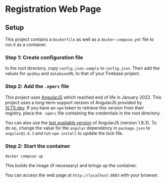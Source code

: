 <!--
SPDX-FileCopyrightText: Copyright (C) 2021 Opal Health Informatics Group at the Research Institute of the McGill University Health Centre <john.kildea@mcgill.ca>

SPDX-License-Identifier: AGPL-3.0-or-later
-->

# Registration Web Page

## Setup

This project contains a `Dockerfile` as well as a `docker-compose.yml` file to run it as a container.

### Step 1: Create configuration file

In the root directory, copy `config.json.sample` to `config.json`.
Then add the values for `apiKey` and `databaseURL` to that of your Firebase project.

### Step 2: Add the `.npmrc` file

This project uses [AngularJS](https://angularjs.org/) which reached end of life in January 2022.
This project uses a long-term support version of AngularJS provided by [XLTS.dev](https://www.xlts.dev/).
If you have an `npm` token to retrieve this version from their registry, place the `.npmrc` file containing the credentials in the root directory.

You can also use the [last available version](https://www.npmjs.com/package/angular) of AngularJS (version 1.8.3).
To do so, change the value for the `angular` dependency in `package.json` to `angular@1.8.3` and run `npm install` to update the lock file.

### Step 2: Start the container

```shell
docker compose up
```

This builds the image (if necessary) and brings up the container.

You can access the web page at `http://localhost:8083` with your browser.
